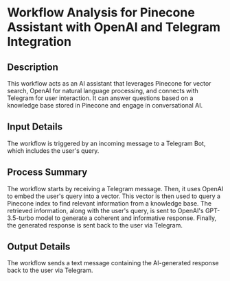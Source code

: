 # Workflow Analysis for Pinecone Assistant with OpenAI and Telegram Integration

## Description
This workflow acts as an AI assistant that leverages Pinecone for vector search, OpenAI for natural language processing, and connects with Telegram for user interaction. It can answer questions based on a knowledge base stored in Pinecone and engage in conversational AI.

## Input Details
The workflow is triggered by an incoming message to a Telegram Bot, which includes the user's query.

## Process Summary
The workflow starts by receiving a Telegram message. Then, it uses OpenAI to embed the user's query into a vector. This vector is then used to query a Pinecone index to find relevant information from a knowledge base. The retrieved information, along with the user's query, is sent to OpenAI's GPT-3.5-turbo model to generate a coherent and informative response. Finally, the generated response is sent back to the user via Telegram.

## Output Details
The workflow sends a text message containing the AI-generated response back to the user via Telegram.
